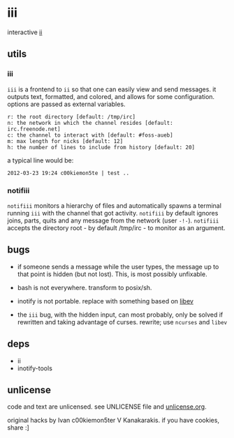 
iii
===

interactive [ii](http://tools.suckless.org/ii/)

utils
-----

### iii

`iii` is a frontend to `ii` so that one can easily view and send messages.
it outputs text, formatted, and colored, and allows for some configuration.
options are passed as external variables.

    r: the root directory [default: /tmp/irc]
    n: the network in which the channel resides [default: irc.freenode.net]
    c: the channel to interact with [default: #foss-aueb]
    m: max length for nicks [default: 12]
    h: the number of lines to include from history [default: 20]

a typical line would be:

    2012-03-23 19:24 c00kiemon5te | test ..

### notifiii

`notifiii` monitors a hierarchy of files and automatically spawns a terminal running `iii` with the channel that got activity.
`notifiii` by default ignores joins, parts, quits and any message from the network (user `-!-`).
`notifiii` accepts the directory root - by default /tmp/irc - to monitor as an argument.

bugs
----

 * if someone sends a message while the user types, the message up to that point
   is hidden (but not lost). This, is most possibly unfixable.

 * bash is not everywhere. transform to posix/sh.

 * inotify is not portable.
   replace with something based on [libev](http://software.schmorp.de/pkg/libev.html)

 * the `iii` bug, with the hidden input, can most probably, only be solved if rewritten
   and taking advantage of curses. rewrite; use `ncurses` and `libev`

deps
----

  * ii
  * inotify-tools

unlicense
---------

code and text are unlicensed.
see UNLICENSE file and [unlicense.org](http://unlicense.org/).

original hacks by Ivan c00kiemon5ter V Kanakarakis.
if you have cookies, share :]

